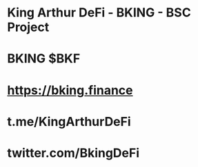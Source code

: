 # King Arthur DeFi - BKING - BSC Project

# BKING $BKF
# https://bking.finance
# t.me/KingArthurDeFi
# twitter.com/BkingDeFi
